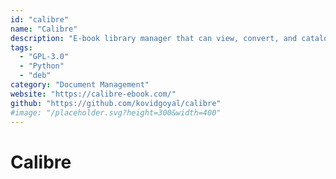 ```yaml
---
id: "calibre"
name: "Calibre"
description: "E-book library manager that can view, convert, and catalog e-books in most of the major e-book formats and provides a built-in Web server for remote clients."
tags:
  - "GPL-3.0"
  - "Python"
  - "deb"
category: "Document Management"
website: "https://calibre-ebook.com/"
github: "https://github.com/kovidgoyal/calibre"
#image: "/placeholder.svg?height=300&width=400"
---
```


# Calibre
